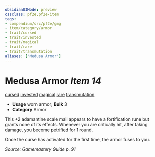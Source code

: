 ```yaml
---
obsidianUIMode: preview
cssclass: pf2e,pf2e-item
tags:
- compendium/src/pf2e/gmg
- item/category/armor
- trait/cursed
- trait/invested
- trait/magical
- trait/rare
- trait/transmutation
aliases: ["Medusa Armor"]
---
```

# Medusa Armor *Item 14*  
[cursed](../../../Rules/traits/cursed-gmg.md)  [invested](../../../Rules/traits/invested.md)  [magical](../../../Rules/traits/magical.md)  [rare](../../../Rules/traits/rare.md)  [transmutation](../../../Rules/traits/transmutation.md)  

- **Usage** worn armor; **Bulk** 3
- **Category** Armor

This +2 adamantine scale mail appears to have a fortification rune but grants none of its effects. Whenever you are critically hit, after taking damage, you become [petrified](../../../Rules/conditions.md#Petrified) for 1 round.

Once the curse has activated for the first time, the armor fuses to you.

*Source: Gamemastery Guide p. 91*